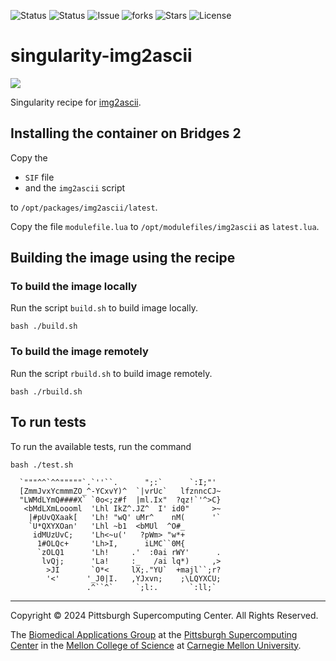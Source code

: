 ![Status](https://github.com/icaoberg/singularity-img2ascii/actions/workflows/main.yml/badge.svg)
![Status](https://github.com/icaoberg/singularity-img2ascii/actions/workflows/pretty.yml/badge.svg)
![Issue](https://img.shields.io/github/issues/icaoberg/singularity-img2ascii)
![forks](https://img.shields.io/github/forks/icaoberg/singularity-img2ascii)
![Stars](https://img.shields.io/github/stars/icaoberg/singularity-img2ascii)
![License](https://img.shields.io/github/license/icaoberg/singularity-img2ascii)

# singularity-img2ascii
![](https://github.com/JosefVesely/img2ascii/raw/main/img2ascii.png)

Singularity recipe for [img2ascii](https://github.com/JosefVesely/img2ascii).

## Installing the container on Bridges 2
Copy the

* `SIF` file
* and the `img2ascii` script

to `/opt/packages/img2ascii/latest`.

Copy the file `modulefile.lua` to `/opt/modulefiles/img2ascii` as `latest.lua`.

## Building the image using the recipe

### To build the image locally
Run the script `build.sh` to build image locally.

```
bash ./build.sh
````

### To build the image remotely
Run the script `rbuild.sh` to build image remotely.

```
bash ./rbuild.sh
```

## To run tests
To run the available tests, run the command

```
bash ./test.sh

  `"""^^`^^"""""`.`''``.      ";:`      `:I;"'
  [ZmmJvxYcmmmZO_^-YCxvY)^  `|vrUc`   lfznncCJ~
  "LWMdLYmQ####X` `0o<;z#f  |ml.Ix"  ?qz!`'^>C}
   <bMdLXmLoooml  'Lhl IkZ^.JZ^  I' id0"     >~
    |#pUvQXaak[   'Lh! "wQ' uMr^    nM(      '`
    `U*QXYXOan'   'Lhl ~b1  <bMUl  ^O#_
     idMUzUvC;    'Lh<~u('   ?pWm> "w*+
      1#OLQc+     'Lh>I,      iLMC``0M{
      `zOLQ1      'Lh!     .'  :0ai rWY'      .
       lvQj;      'La!     :_   /ai lq*)     ,>
        >JI       `O*<     lX;."YU`  +majl``;r?
        '<'      '_J0|I.   ,YJxvn;    ;\LQYXCU;
                 .^``^`     `;l:.       `:ll;`
```

---
Copyright © 2024 Pittsburgh Supercomputing Center. All Rights Reserved.

The [Biomedical Applications Group](https://www.psc.edu/biomedical-applications/) at the [Pittsburgh Supercomputing Center](http://www.psc.edu) in the [Mellon College of Science](https://www.cmu.edu/mcs/) at [Carnegie Mellon University](http://www.cmu.edu).

